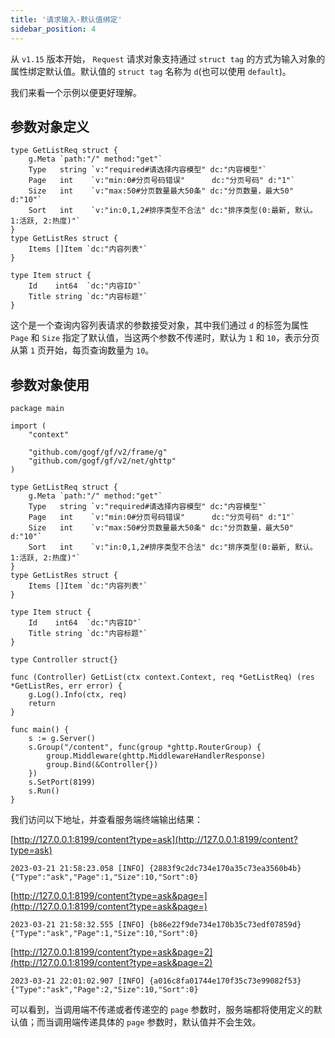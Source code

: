 ```yaml
---
title: '请求输入-默认值绑定'
sidebar_position: 4
---
```


从 `v1.15` 版本开始， `Request` 请求对象支持通过 `struct tag` 的方式为输入对象的属性绑定默认值。默认值的 `struct tag` 名称为 `d`(也可以使用 `default`)。

我们来看一个示例以便更好理解。

## 参数对象定义

```
type GetListReq struct {
	g.Meta `path:"/" method:"get"`
	Type   string `v:"required#请选择内容模型" dc:"内容模型"`
	Page   int    `v:"min:0#分页号码错误"      dc:"分页号码" d:"1"`
	Size   int    `v:"max:50#分页数量最大50条" dc:"分页数量，最大50" d:"10"`
	Sort   int    `v:"in:0,1,2#排序类型不合法" dc:"排序类型(0:最新, 默认。1:活跃, 2:热度)"`
}
type GetListRes struct {
	Items []Item `dc:"内容列表"`
}

type Item struct {
	Id    int64  `dc:"内容ID"`
	Title string `dc:"内容标题"`
}
```

这个是一个查询内容列表请求的参数接受对象，其中我们通过 `d` 的标签为属性 `Page` 和 `Size` 指定了默认值，当这两个参数不传递时，默认为 `1` 和 `10`，表示分页从第 `1` 页开始，每页查询数量为 `10`。

## 参数对象使用

```
package main

import (
	"context"

	"github.com/gogf/gf/v2/frame/g"
	"github.com/gogf/gf/v2/net/ghttp"
)

type GetListReq struct {
	g.Meta `path:"/" method:"get"`
	Type   string `v:"required#请选择内容模型" dc:"内容模型"`
	Page   int    `v:"min:0#分页号码错误"      dc:"分页号码" d:"1"`
	Size   int    `v:"max:50#分页数量最大50条" dc:"分页数量，最大50" d:"10"`
	Sort   int    `v:"in:0,1,2#排序类型不合法" dc:"排序类型(0:最新, 默认。1:活跃, 2:热度)"`
}
type GetListRes struct {
	Items []Item `dc:"内容列表"`
}

type Item struct {
	Id    int64  `dc:"内容ID"`
	Title string `dc:"内容标题"`
}

type Controller struct{}

func (Controller) GetList(ctx context.Context, req *GetListReq) (res *GetListRes, err error) {
	g.Log().Info(ctx, req)
	return
}

func main() {
	s := g.Server()
	s.Group("/content", func(group *ghttp.RouterGroup) {
		group.Middleware(ghttp.MiddlewareHandlerResponse)
		group.Bind(&Controller{})
	})
	s.SetPort(8199)
	s.Run()
}
```

我们访问以下地址，并查看服务端终端输出结果：

[http://127.0.0.1:8199/content?type=ask](http://127.0.0.1:8199/content?type=ask)

```
2023-03-21 21:58:23.058 [INFO] {2883f9c2dc734e170a35c73ea3560b4b} {"Type":"ask","Page":1,"Size":10,"Sort":0}
```

[http://127.0.0.1:8199/content?type=ask&page=](http://127.0.0.1:8199/content?type=ask&page=)

```
2023-03-21 21:58:32.555 [INFO] {b86e22f9de734e170b35c73edf07859d} {"Type":"ask","Page":1,"Size":10,"Sort":0}
```

[http://127.0.0.1:8199/content?type=ask&page=2](http://127.0.0.1:8199/content?type=ask&page=2)

```
2023-03-21 22:01:02.907 [INFO] {a016c8fa01744e170f35c73e99082f53} {"Type":"ask","Page":2,"Size":10,"Sort":0}
```

可以看到，当调用端不传递或者传递空的 `page` 参数时，服务端都将使用定义的默认值；而当调用端传递具体的 `page` 参数时，默认值并不会生效。